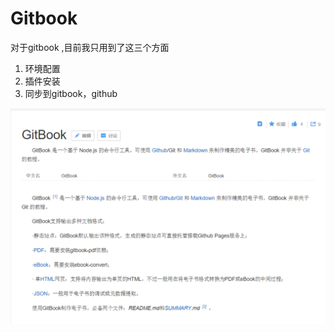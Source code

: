 # Gitbook

对于gitbook ,目前我只用到了这三个方面

1.  环境配置
2.  插件安装
3.  同步到gitbook，github

![1556705897742](assets/1556705897742.png)